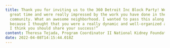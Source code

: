 ```yaml
---
title: Thank you for inviting us to the 360 Detroit Inc Block Party! We had a
  great time and were really impressed by the work you have done in the
  community. What an awesome neighborhood. I wanted to pass this along to you
  because I thought that you were a really dynamic and well-organized agency and
  I think you should share your success!”
content: Theresa Tejada, Program Coordinator II National Kidney Foundation of Michigan
date: 2022-04-08T14:15:44.018Z
---
```


